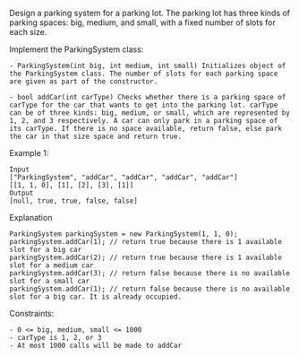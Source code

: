 Design a parking system for a parking lot. The parking lot has three kinds of parking spaces: big, medium, and small, with a fixed number of slots for each size.

Implement the ParkingSystem class:

    - ParkingSystem(int big, int medium, int small) Initializes object of the ParkingSystem class. The number of slots for each parking space are given as part of the constructor.
    
    - bool addCar(int carType) Checks whether there is a parking space of carType for the car that wants to get into the parking lot. carType can be of three kinds: big, medium, or small, which are represented by 1, 2, and 3 respectively. A car can only park in a parking space of its carType. If there is no space available, return false, else park the car in that size space and return true.

 
Example 1:

    Input
    ["ParkingSystem", "addCar", "addCar", "addCar", "addCar"]
    [[1, 1, 0], [1], [2], [3], [1]]
    Output
    [null, true, true, false, false]

Explanation

    ParkingSystem parkingSystem = new ParkingSystem(1, 1, 0);
    parkingSystem.addCar(1); // return true because there is 1 available slot for a big car
    parkingSystem.addCar(2); // return true because there is 1 available slot for a medium car
    parkingSystem.addCar(3); // return false because there is no available slot for a small car
    parkingSystem.addCar(1); // return false because there is no available slot for a big car. It is already occupied.

 

Constraints:

    - 0 <= big, medium, small <= 1000
    - carType is 1, 2, or 3
    - At most 1000 calls will be made to addCar

